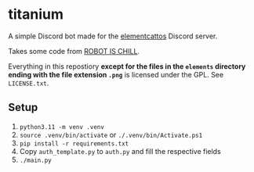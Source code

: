 # titanium
A simple Discord bot made for the [elementcattos](https://elementcattos.tumblr.com) Discord server.

Takes some code from [ROBOT IS CHILL](https://github.com/balt-dev/ROBOT-IS-CHILL).

Everything in this repostiory __except for the files in the `elements` directory ending with the file extension `.png`__ is licensed under the GPL. See `LICENSE.txt`.

## Setup

1. `python3.11 -m venv .venv`
2. `source .venv/bin/activate` or `./.venv/bin/Activate.ps1`
3. `pip install -r requirements.txt`
4. Copy `auth_template.py` to `auth.py` and fill the respective fields
5. `./main.py`
